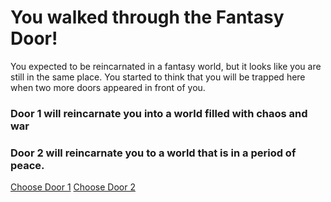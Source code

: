 # You walked through the Fantasy Door!

You expected to be reincarnated in a fantasy world, but it looks like you are still in the same place. You started to think that you will be trapped here when two more doors appeared in front of you.

### Door 1 will reincarnate you into a world filled with chaos and war
### Door 2 will reincarnate you to a world that is in a period of peace.

[Choose Door 1]()
[Choose Door 2]()
